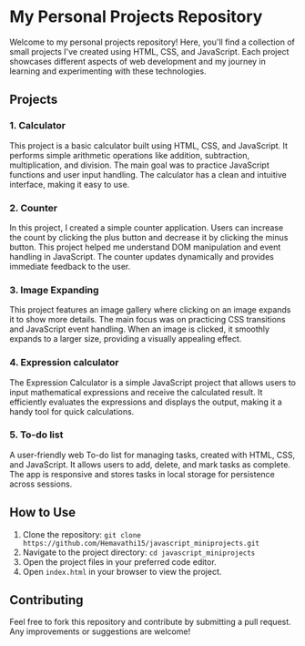 # My Personal Projects Repository

Welcome to my personal projects repository! 
Here, you'll find a collection of small projects I've created using HTML, CSS, and JavaScript. 
Each project showcases different aspects of web development and my journey in learning and experimenting with these technologies.

## Projects ##

### 1. **Calculator**
This project is a basic calculator built using HTML, CSS, and JavaScript.
It performs simple arithmetic operations like addition, subtraction, multiplication, and division.
The main goal was to practice JavaScript functions and user input handling. The calculator has a clean and intuitive interface, making it easy to use.

### 2. **Counter**
In this project, I created a simple counter application.
Users can increase the count by clicking the plus button and decrease it by clicking the minus button.
This project helped me understand DOM manipulation and event handling in JavaScript. The counter updates dynamically and provides immediate feedback to the user.

### 3. **Image Expanding**
This project features an image gallery where clicking on an image expands it to show more details.
The main focus was on practicing CSS transitions and JavaScript event handling.
When an image is clicked, it smoothly expands to a larger size, providing a visually appealing effect.

### 4. **Expression calculator**
The Expression Calculator is a simple JavaScript project that allows users to input mathematical expressions and receive the calculated result. It efficiently evaluates the expressions and displays the output, making it a handy tool for quick calculations.

### 5. **To-do list**

A user-friendly web To-do list for managing tasks, created with HTML, CSS, and JavaScript. It allows users to add, delete, and mark tasks as complete. The app is responsive and stores tasks in local storage for persistence across sessions.

## How to Use
1. Clone the repository: `git clone https://github.com/Hemavathi15/javascript_miniprojects.git`
2. Navigate to the project directory: `cd javascript_miniprojects`
3. Open the project files in your preferred code editor.
4. Open `index.html` in your browser to view the project.

## Contributing
Feel free to fork this repository and contribute by submitting a pull request. Any improvements or suggestions are welcome!
